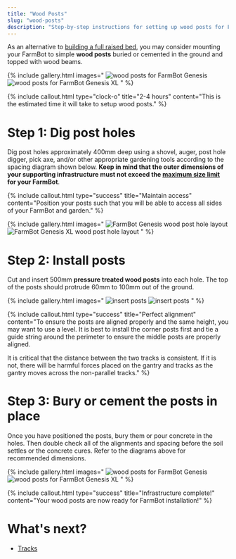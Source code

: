 ```yaml
---
title: "Wood Posts"
slug: "wood-posts"
description: "Step-by-step instructions for setting up wood posts for FarmBot Genesis or Genesis XL"
---
```


As an alternative to [building a full raised bed](raised-bed.md), you may consider mounting your FarmBot to simple **wood posts** buried or cemented in the ground and topped with wood beams.

{% include gallery.html images="
![wood posts for FarmBot Genesis](_images/wood_posts_genesis.png)
![wood posts for FarmBot Genesis XL](_images/wood_posts_genesis_xl.png)
" %}

{%
include callout.html
type="clock-o"
title="2-4 hours"
content="This is the estimated time it will take to setup wood posts."
%}

# Step 1: Dig post holes

Dig post holes approximately 400mm deep using a shovel, auger, post hole digger, pick axe, and/or other appropriate gardening tools according to the spacing diagram shown below. **Keep in mind that the outer dimensions of your supporting infrastructure must not exceed the [maximum size limit](../supporting-infrastructure.md#maximum-size) for your FarmBot**.

{%
include callout.html
type="success"
title="Maintain access"
content="Position your posts such that you will be able to access all sides of your FarmBot and garden."
%}

{% include gallery.html images="
![FarmBot Genesis wood post hole layout](_images/wood_posts_diagram_genesis.png)
![FarmBot Genesis XL wood post hole layout](_images/wood_posts_diagram_genesis_xl.png)
" %}

# Step 2: Install posts

Cut and insert 500mm **pressure treated wood posts** into each hole. The top of the posts should protrude 60mm to 100mm out of the ground.

{% include gallery.html images="
![insert posts](_images/insert_posts_genesis.png)
![insert posts](_images/insert_posts_genesis_xl.png)
" %}

{%
include callout.html
type="success"
title="Perfect alignment"
content="To ensure the posts are aligned properly and the same height, you may want to use a level. It is best to install the corner posts first and tie a guide string around the perimeter to ensure the middle posts are properly aligned.

It is critical that the distance between the two tracks is consistent. If it is not, there will be harmful forces placed on the gantry and tracks as the gantry moves across the non-parallel tracks."
%}

# Step 3: Bury or cement the posts in place

Once you have positioned the posts, bury them or pour concrete in the holes. Then double check all of the alignments and spacing before the soil settles or the concrete cures. Refer to the diagrams above for recommended dimensions.

{% include gallery.html images="
![wood posts for FarmBot Genesis](_images/wood_posts_genesis.png)
![wood posts for FarmBot Genesis XL](_images/wood_posts_genesis_xl.png)
" %}

{%
include callout.html
type="success"
title="Infrastructure complete!"
content="Your wood posts are now ready for FarmBot installation!"
%}


# What's next?

 * [Tracks](../tracks.md)
